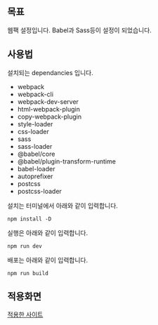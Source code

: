 ## 목표
웹팩 설정입니다. Babel과 Sass등이 설정이 되었습니다.

## 사용법

설치되는 dependancies 입니다.
- webpack
- webpack-cli
- webpack-dev-server
- html-webpack-plugin
- copy-webpack-plugin
- style-loader
- css-loader
- sass
- sass-loader
- @babel/core
- @babel/plugin-transform-runtime
- babel-loader
- autoprefixer
- postcss
- postcss-loader

설치는 터미널에서 아래와 같이 입력합니다.
<pre>
<code>npm install -D</code>
</pre>

실행은 아래와 같이 입력합니다. 
<pre>
<code>npm run dev</code>
</pre>

배포는 아래와 같이 입력합니다.
<pre>
<code>npm run build</code>
</pre>

## 적용화면
[적용한 사이트](https://eloquent-poitras-cde00c.netlify.app/)


